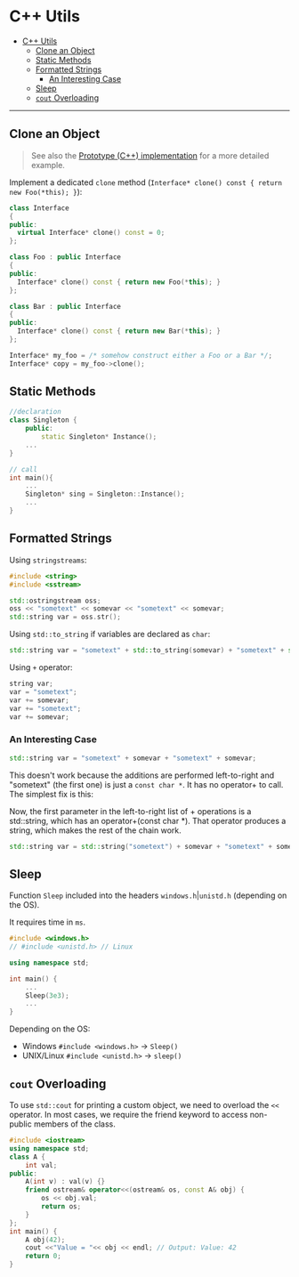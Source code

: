 # C++ Utils

- [C++ Utils](#c-utils)
  - [Clone an Object](#clone-an-object)
  - [Static Methods](#static-methods)
  - [Formatted Strings](#formatted-strings)
    - [An Interesting Case](#an-interesting-case)
  - [Sleep](#sleep)
  - [`cout` Overloading](#cout-overloading)

---

## Clone an Object

> See also the [Prototype (C++) implementation](../cpp/01_05_prototype.cpp) for a more detailed example.

Implement a dedicated `clone` method (`Interface* clone() const { return new Foo(*this); }`):

```cpp
class Interface
{
public:
  virtual Interface* clone() const = 0;
};

class Foo : public Interface
{
public:
  Interface* clone() const { return new Foo(*this); }
};

class Bar : public Interface
{
public:
  Interface* clone() const { return new Bar(*this); }
};

Interface* my_foo = /* somehow construct either a Foo or a Bar */;
Interface* copy = my_foo->clone();
```

## Static Methods

```cpp
//declaration
class Singleton {
    public:
        static Singleton* Instance();
    ...
}

// call
int main(){
    ...
    Singleton* sing = Singleton::Instance();
    ...
}
```

## Formatted Strings

Using `stringstreams`:

```cpp
#include <string>
#include <sstream>

std::ostringstream oss;
oss << "sometext" << somevar << "sometext" << somevar;
std::string var = oss.str();
```

Using `std::to_string` if variables are declared as `char`:

```cpp
std::string var = "sometext" + std::to_string(somevar) + "sometext" + std::to_string(somevar);  
```

Using `+` operator:

```cpp
string var;
var = "sometext";
var += somevar;
var += "sometext";
var += somevar;
```

### An Interesting Case

```cpp
std::string var = "sometext" + somevar + "sometext" + somevar;
```

This doesn't work because the additions are performed left-to-right and "sometext" (the first one) is just a `const char *`. It has no operator+ to call. The simplest fix is this:

Now, the first parameter in the left-to-right list of + operations is a std::string, which has an operator+(const char *). That operator produces a string, which makes the rest of the chain work.

```cpp
std::string var = std::string("sometext") + somevar + "sometext" + somevar;
```

## Sleep

Function `Sleep` included into the headers `windows.h`|`unistd.h` (depending on the OS).

It requires time in `ms`.

```cpp
#include <windows.h>
// #include <unistd.h> // Linux

using namespace std;

int main() {
    ...
    Sleep(3e3);
    ...
}
```

Depending on the OS:

- Windows `#include <windows.h>` -> `Sleep()`
- UNIX/Linux `#include <unistd.h>` -> `sleep()`

## `cout` Overloading

To use `std::cout` for printing a custom object, we need to overload the `<<` operator. In most cases, we require the friend keyword to access non-public members of the class.

```cpp
#include <iostream>
using namespace std;
class A {
    int val;
public:
    A(int v) : val(v) {}
    friend ostream& operator<<(ostream& os, const A& obj) {
        os << obj.val;
        return os;
    }
};
int main() {
    A obj(42);
    cout <<"Value = "<< obj << endl; // Output: Value: 42
    return 0;
}
```